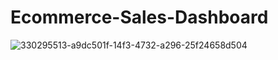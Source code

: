 # Ecommerce-Sales-Dashboard
![330295513-a9dc501f-14f3-4732-a296-25f24658d504](https://github.com/user-attachments/assets/b4828a0c-f504-48a3-bfa9-938c356d6517)
